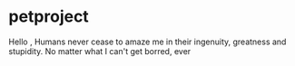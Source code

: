 # petproject
Hello ,
 Humans never cease to amaze me in their ingenuity, greatness and stupidity. No matter what I can't get borred, ever
 
